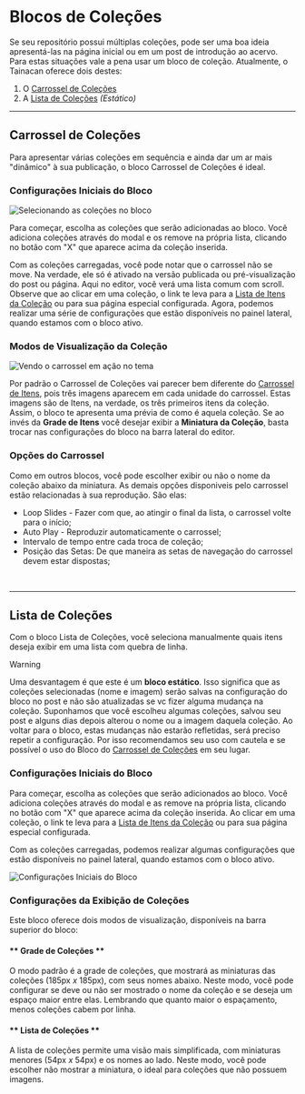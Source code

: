# Blocos de Coleções

Se seu repositório possui múltiplas coleções, pode ser uma boa ideia apresentá-las na página inicial ou em um post de introdução ao acervo. Para estas situações vale a pena usar um bloco de coleção. Atualmente, o Tainacan oferece dois destes:

1. O [Carrossel de Coleções](#carrossel-de-coleções)
2. A [Lista de Coleções](#lista-de-coleções) *(Estático)*


---------


## Carrossel de Coleções

Para apresentar várias coleções em sequência e ainda dar um ar mais "dinâmico" à sua publicação, o bloco Carrossel de Coleções é ideal. 

### Configurações Iniciais do Bloco

![Selecionando as coleções no bloco](/_assets/gifs/blocks-collections-carousel-1.gif)

Para começar, escolha as coleções que serão adicionadas ao bloco. Você adiciona coleções através do modal e os remove na própria lista, clicando no botão com "X" que aparece acima da coleção inserida.

Com as coleções carregadas, você pode notar que o carrossel não se move. Na verdade, ele só é ativado na versão publicada ou pré-visualização do post ou página. Aqui no editor, você verá uma lista comum com scroll. Observe que ao clicar em uma coleção, o link te leva para a [Lista de Itens da Coleção](/pt-br/tainacan-pages#páginas-de-itens-de-uma-coleção) ou para sua página especial configurada. Agora, podemos realizar uma série de configurações que estão disponíveis no painel lateral, quando estamos com o bloco ativo. 

### Modos de Visualização da Coleção

![Vendo o carrossel em ação no tema](/_assets/gifs/blocks-collections-carousel-2.gif)

Por padrão o Carrossel de Coleções vai parecer bem diferente do [Carrossel de Itens](/pt-br/blocks-items#carrossel-de-itens), pois três imagens aparecem em cada unidade do carrossel. Estas imagens são de Itens, na verdade, os três primeiros itens da coleção. Assim, o bloco te apresenta uma prévia de como é aquela coleção. Se ao invés da **Grade de Itens** você desejar exibir a **Miniatura da Coleção**, basta trocar nas configurações do bloco na barra lateral do editor.

### Opções do Carrossel

Como em outros blocos, você pode escolher exibir ou não o nome da coleção abaixo da miniatura. As demais opções disponiveis pelo carrossel estão relacionadas à sua reprodução. São elas:

* Loop Slides - Fazer com que, ao atingir o final da lista, o carrossel volte para o início;
* Auto Play - Reproduzir automaticamente o carrossel;
* Intervalo de tempo entre cada troca de coleção;
* Posição das Setas: De que maneira as setas de navegação do carrossel devem estar dispostas;

<br>

---------


## Lista de Coleções

Com o bloco Lista de Coleções, você seleciona manualmente quais itens deseja exibir em uma lista com quebra de linha. 

> [!WARNING]
> Uma desvantagem é que este é um **bloco estático**. Isso significa que as coleções selecionadas (nome e imagem) serão salvas na configuração do bloco no post e não são atualizadas se vc fizer alguma mudança na coleção. Suponhamos que você escolheu algumas coleções, salvou seu post e alguns dias depois alterou o nome ou a imagem daquela coleção. Ao voltar para o bloco, estas mudanças não estarão refletidas, será preciso repetir a configuração. Por isso recomendamos seu uso com cautela e se possível o uso do Bloco do [Carrossel de Coleções](#carrossel-de-coleções) em seu lugar.

### Configurações Iniciais do Bloco

Para começar, escolha as coleções que serão adicionados ao bloco. Você adiciona coleções através do modal e as remove na própria lista, clicando no botão com "X" que aparece acima da coleção inserida. Ao clicar em uma coleção, o link te leva para a [Lista de Itens da Coleção](/pt-br/tainacan-pages#páginas-de-itens-de-uma-coleção) ou para sua página especial configurada.

Com as coleções carregadas, podemos realizar algumas configurações que estão disponíveis no painel lateral, quando estamos com o bloco ativo. 

![Configurações Iniciais do Bloco](/_assets/gifs/blocks-collections-list-1.gif)

### Configurações da Exibição de Coleções

Este bloco oferece dois modos de visualização, disponíveis na barra superior do bloco:

<!-- tabs:start -->

#### ** Grade de Coleções **

O modo padrão é a grade de coleções, que mostrará as miniaturas das coleções (185px _x_ 185px), com seus nomes abaixo. Neste modo, você pode configurar se deve ou não ser mostrado o nome da coleção e se deseja um espaço maior entre elas. Lembrando que quanto maior o espaçamento, menos coleções cabem por linha.

#### ** Lista de Coleções **

A lista de coleções permite uma visão mais simplificada, com miniaturas menores (54px _x_ 54px) e os nomes ao lado. Neste modo, você pode escolher não mostrar a miniatura, o ideal para coleções que não possuem imagens. 

<!-- tabs:end -->